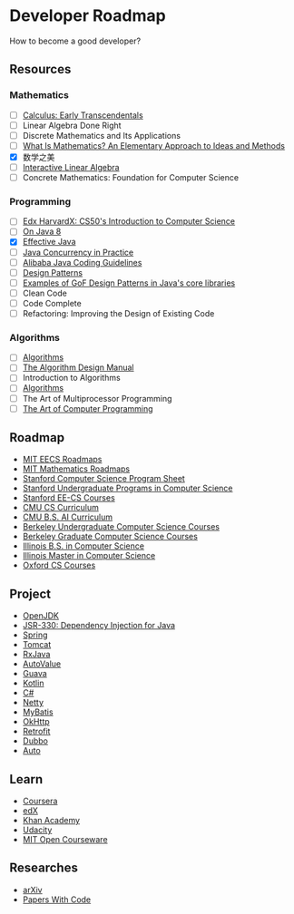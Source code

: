# Developer Roadmap

How to become a good developer?

## Resources

### Mathematics

- [ ] [Calculus: Early Transcendentals](https://math.libretexts.org/Bookshelves/Calculus/Map%3A_Calculus_-_Early_Transcendentals_\(Stewart\))
- [ ] Linear Algebra Done Right
- [ ] Discrete Mathematics and Its Applications
- [ ] [What Is Mathematics? An Elementary Approach to Ideas and Methods](https://archive.org/details/WhatIsMathematics)
- [X] 数学之美
- [ ] [Interactive Linear Algebra](https://textbooks.math.gatech.edu/ila/)
- [ ] Concrete Mathematics: Foundation for Computer Science

### Programming

- [ ] [Edx HarvardX: CS50's Introduction to Computer Science](https://www.edx.org/course/cs50s-introduction-to-computer-science)
- [ ] [On Java 8](https://lingcoder.github.io/OnJava8/)
- [X] [Effective Java](https://sjsdfg.github.io/effective-java-3rd-chinese/)
- [ ] [Java Concurrency in Practice](https://jcip.net/)
- [ ] [Alibaba Java Coding Guidelines](https://github.com/alibaba/p3c)
- [ ] [Design Patterns](https://github.com/iluwatar/java-design-patterns)
- [ ] [Examples of GoF Design Patterns in Java's core libraries](https://stackoverflow.com/a/2707195/9980245)
- [ ] Clean Code
- [ ] Code Complete
- [ ] Refactoring: Improving the Design of Existing Code

### Algorithms

- [ ] [Algorithms](https://algs4.cs.princeton.edu/home/)
- [ ] [The Algorithm Design Manual](http://www.algorist.com/)
- [ ] Introduction to Algorithms
- [ ] [Algorithms](http://jeffe.cs.illinois.edu/teaching/algorithms/)
- [ ] The Art of Multiprocessor Programming
- [ ] [The Art of Computer Programming](https://www-cs-faculty.stanford.edu/~knuth/taocp.html)

## Roadmap

* [MIT EECS Roadmaps](https://www.eecs.mit.edu/docs/ug/freshman_roadmaps.pdf)
* [MIT Mathematics Roadmaps](https://math.mit.edu/academics/undergrad/roadmaps.php)
* [Stanford Computer Science Program Sheet](https://cs.stanford.edu/degrees/undergrad/ProgramSheets.shtml)
* [Stanford Undergraduate Programs in Computer Science](https://exploredegrees.stanford.edu/schoolofengineering/computerscience/#courseinventory)
* [Stanford EE-CS Courses](https://ee.stanford.edu/eecs)
* [CMU CS Curriculum](https://www.csd.cs.cmu.edu/academics/undergraduate/requirements)
* [CMU B.S. AI Curriculum](https://www.cs.cmu.edu/bs-in-artificial-intelligence/curriculum)
* [Berkeley Undergraduate Computer Science Courses](http://guide.berkeley.edu/undergraduate/degree-programs/computer-science/#coursestext)
* [Berkeley Graduate Computer Science Courses](http://guide.berkeley.edu/graduate/degree-programs/computer-science/#coursestext)
* [Illinois B.S. in Computer Science](https://cs.illinois.edu/academics/undergraduate/degree-program-options/bs-computer-science)
* [Illinois Master in Computer Science](https://cs.illinois.edu/academics/graduate/ms-program)
* [Oxford CS Courses](https://www.cs.ox.ac.uk/teaching/courses/)

## Project

* [OpenJDK](http://openjdk.java.net/)
* [JSR-330: Dependency Injection for Java](https://github.com/javax-inject/javax-inject)
* [Spring](https://github.com/spring-projects)
* [Tomcat](https://github.com/apache/tomcat)
* [RxJava](https://github.com/ReactiveX/RxJava)
* [AutoValue](https://github.com/google/auto/tree/master/value)
* [Guava](https://github.com/google/guava)
* [Kotlin](https://github.com/JetBrains/kotlin/tree/master/libraries/stdlib/src/kotlin)
* [C#](https://referencesource.microsoft.com/#mscorlib,namespaces)
* [Netty](https://github.com/netty/netty)
* [MyBatis](https://github.com/mybatis/mybatis-3)
* [OkHttp](https://github.com/square/okhttp/)
* [Retrofit](https://github.com/square/retrofit)
* [Dubbo](https://github.com/apache/dubbo)
* [Auto](https://github.com/google/auto)

## Learn

* [Coursera](https://www.coursera.org/)
* [edX](https://www.edx.org/)
* [Khan Academy](https://www.khanacademy.org/)
* [Udacity](https://www.udacity.com/)
* [MIT Open Courseware](https://ocw.mit.edu)

## Researches

* [arXiv](https://arxiv.org)
* [Papers With Code](https://paperswithcode.com)

